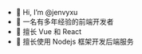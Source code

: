 - 👋 Hi, I’m @jenvyxu
- 👀 一名有多年经验的前端开发者
- 🌱 擅长 Vue 和 React
- 💞️ 擅长使用 Nodejs 框架开发后端服务

<!---
jenvyxu/jenvyxu is a ✨ special ✨ repository because its `README.md` (this file) appears on your GitHub profile.
You can click the Preview link to take a look at your changes.
--->
